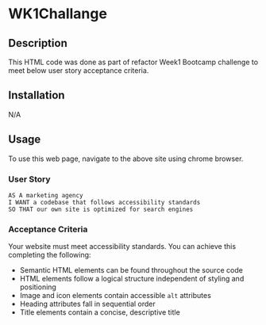 # WK1Challange

## Description
This HTML code was done as part of refactor Week1 Bootcamp challenge to meet below user story acceptance criteria.

## Installation

N/A


## Usage

To use this web page, navigate to the above site using chrome browser.


### User Story

```
AS A marketing agency
I WANT a codebase that follows accessibility standards
SO THAT our own site is optimized for search engines
```

### Acceptance Criteria

Your website must meet accessibility standards. You can achieve this completing the following:

* Semantic HTML elements can be found throughout the source code
* HTML elements follow a logical structure independent of styling and positioning
* Image and icon elements contain accessible `alt` attributes
* Heading attributes fall in sequential order
* Title elements contain a concise, descriptive title

